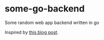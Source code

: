 # some-go-backend

Some random web app backend written in go

Inspired by [this blog post](https://www.howistart.org/posts/go/1/).
